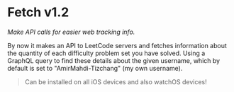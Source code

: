 # Fetch v1.2

*Make API calls for easier web tracking info.*

By now it makes an API to LeetCode servers and fetches information about the quantity of each difficulty problem set you have solved. Using a GraphQL query to find these details about the given username, which by default is set to "AmirMahdi-Tizchang" (my own username).

>Can be installed on all iOS devices and also watchOS devices!
